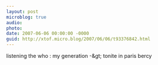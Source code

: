 ```yaml
---
layout: post
microblog: true
audio: 
photo: 
date: 2007-06-06 00:00:00 -0000
guid: http://xtof.micro.blog/2007/06/06/t93376842.html
---
```

listening the who : my generation -&amp;gt; tonite in paris bercy
